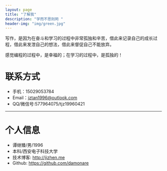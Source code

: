 ```yaml
---
layout: page
title: "了解我"
description: "学而不思则罔 "
header-img: "img/green.jpg"
---
```




写作，是因为在奋斗和学习的过程中非常孤独和辛苦，借此来记录自己的成长过程，借此来发泄自己的想法，借此来督促自己不能放弃。

感觉编程的过程中，是幸福的；在学习的过程中，是孤独的！

# 联系方式

*   手机：15029053784
*   Email：jztan1996@outlook.com
*   QQ/微信号:577964075/tjz19960421

* * *

# 个人信息

*   谭继臻/男/1996 
*   本科/西安电子科技大学 
*   技术博客: <http://jizhen.me>
*   Github: <https://github.com/damonare>

